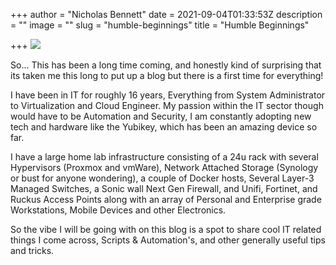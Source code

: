 +++
author = "Nicholas Bennett"
date = 2021-09-04T01:33:53Z
description = ""
image = ""
slug = "humble-beginnings"
title = "Humble Beginnings"

+++
![](uploads/ian-schneider-tammbr4okv4-unsplash.jpg)

So... This has been a long time coming, and honestly kind of surprising that its taken me this long to put up a blog but there is a first time for everything!

I have been in IT for roughly 16 years, Everything from System Administrator to Virtualization and Cloud Engineer. My passion within the IT sector though would have to be Automation and Security, I am constantly adopting new tech and hardware like the Yubikey, which has been an amazing device so far.

I have a large home lab infrastructure consisting of a 24u rack with several Hypervisors (Proxmox and vmWare), Network Attached Storage (Synology or bust for anyone wondering), a couple of Docker hosts, Several Layer-3 Managed Switches, a Sonic wall Next Gen Firewall, and Unifi, Fortinet, and Ruckus Access Points along with an array of Personal and Enterprise grade Workstations, Mobile Devices and other Electronics.

So the vibe I will be going with on this blog is a spot to share cool IT related things I come across, Scripts & Automation's, and other generally useful tips and tricks.